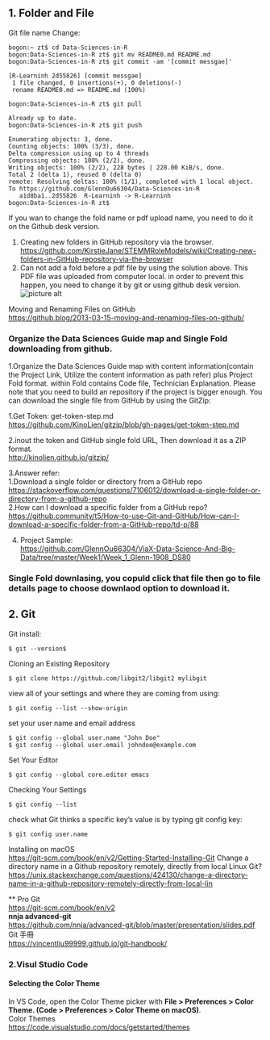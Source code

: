 ## 1. Folder and File 
Git file name Change:
```
bogon:~ zt$ cd Data-Sciences-in-R
bogon:Data-Sciences-in-R zt$ git mv README0.md README.md
bogon:Data-Sciences-in-R zt$ git commit -am '[commit messgae]'

[R-Learninh 2d55826] [commit messgae]
 1 file changed, 0 insertions(+), 0 deletions(-)
 rename README0.md => README.md (100%)
 
bogon:Data-Sciences-in-R zt$ git pull

Already up to date.
bogon:Data-Sciences-in-R zt$ git push

Enumerating objects: 3, done.
Counting objects: 100% (3/3), done.
Delta compression using up to 4 threads
Compressing objects: 100% (2/2), done.
Writing objects: 100% (2/2), 228 bytes | 228.00 KiB/s, done.
Total 2 (delta 1), reused 0 (delta 0)
remote: Resolving deltas: 100% (1/1), completed with 1 local object.
To https://github.com/GlennOu66304/Data-Sciences-in-R
   a1d8ba1..2d55826  R-Learninh -> R-Learninh
bogon:Data-Sciences-in-R zt$ 
```

If you wan to change the fold name or pdf upload name, you need to do it on the Github desk version.
1. Creating new folders in GitHub repository via the browser. 
https://github.com/KirstieJane/STEMMRoleModels/wiki/Creating-new-folders-in-GitHub-repository-via-the-browser
2. Can not add a fold before a pdf file by using the solution above. This PDF file was uploaded from computer local.
 in order to prevent this happen, you need to change it by git or using github desk version. 
![picture alt](https://github.com/GlennOu66304/R-Cheat-Sheet/blob/R-Learninh/image/PDF%20file.png)

Moving and Renaming Files on GitHub
<br>https://github.blog/2013-03-15-moving-and-renaming-files-on-github/

### Organize the Data Sciences Guide map  and Single Fold downloading from github.
1.Organize the Data Sciences Guide map with content information(contain the Project Link, Utilize the content information as 
path refer) plus Project Fold format. within Fold contains Code file, Technician Explanation. Please note that you need to build an repository if the project is bigger enough.
You can download the single file from GitHub by using the GitZip:

1.Get Token:
get-token-step.md
<br>https://github.com/KinoLien/gitzip/blob/gh-pages/get-token-step.md

2.inout the token and GitHub single fold URL, Then download it as a ZIP format.
<br>http://kinolien.github.io/gitzip/

3.Answer refer:
<br>1.Download a single folder or directory from a GitHub repo
<br>https://stackoverflow.com/questions/7106012/download-a-single-folder-or-directory-from-a-github-repo
<br>2.How can I download a specific folder from a GitHub repo?
<br>https://github.community/t5/How-to-use-Git-and-GitHub/How-can-I-download-a-specific-folder-from-a-GitHub-repo/td-p/88

4. Project Sample:
<br>https://github.com/GlennOu66304/ViaX-Data-Science-And-Big-Data/tree/master/Week1/Week_1_Glenn-1908_DS80

### Single Fold downlasing, you copuld click that file then go to file details page to choose downlaod option to download it.

## 2. Git ##

Git install:
```
$ git --version$ 
```
Cloning an Existing Repository
```
$ git clone https://github.com/libgit2/libgit2 mylibgit
```
view all of your settings and where they are coming from using:
```
$ git config --list --show-origin
```
set your user name and email address
```
$ git config --global user.name "John Doe"
$ git config --global user.email johndoe@example.com
```
Set Your Editor
```
$ git config --global core.editor emacs
```
Checking Your Settings
```
$ git config --list
```
check what Git thinks a specific key’s value is by typing git config key:
 ```
 $ git config user.name
```
Installing on macOS
<br>https://git-scm.com/book/en/v2/Getting-Started-Installing-Git
Change a directory name in a Github repository remotely, directly from local Linux Git?
<br>https://unix.stackexchange.com/questions/424130/change-a-directory-name-in-a-github-repository-remotely-directly-from-local-lin

** Pro Git
<br>https://git-scm.com/book/en/v2
<br>**nnja advanced-git**
<br>https://github.com/nnja/advanced-git/blob/master/presentation/slides.pdf
<br>Git 手冊
<br> https://vincentliu99999.github.io/git-handbook/

### 2.Visul Studio Code
#### Selecting the Color Theme
In VS Code, open the Color Theme picker with **File > Preferences > Color Theme. (Code > Preferences > Color Theme on macOS)**.
<br>Color Themes
<br>https://code.visualstudio.com/docs/getstarted/themes
